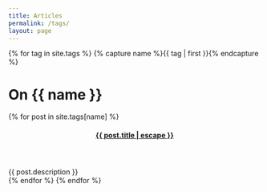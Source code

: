 ```yaml
---
title: Articles
permalink: /tags/
layout: page
---
```


{% for tag in site.tags %} {% capture name %}{{ tag | first }}{% endcapture %}

<h1 class="post-header" id="{{ name | downcase | slugify }}">
  On {{ name }}
</h1>

{% for post in site.tags[name] %}
<article class="posts">
  <header class="posts-header">
    <h4 class="posts-title">
      <a href="{{ post.url }}">{{ post.title | escape }}</a>
    </h4>
  </header>
  <span class="posts-description">{{ post.description }}</span>

</article>
{% endfor %} {% endfor %}
